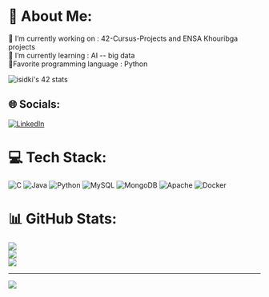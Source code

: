 # 💫 About Me:
🔭 I’m currently working on  : 42-Cursus-Projects and ENSA Khouribga projects<br>🌱 I’m currently learning  :  AI -- big data<br>💯Favorite programming language : Python<br>

![isidki's 42 stats](https://badge.mediaplus.ma/darkgray/isidki)
## 🌐 Socials:
[![LinkedIn](https://img.shields.io/badge/LinkedIn-%230077B5.svg?logo=linkedin&logoColor=white)](https://linkedin.com/in/imane-sidki) 

# 💻 Tech Stack:
![C](https://img.shields.io/badge/c-%2300599C.svg?style=for-the-badge&logo=c&logoColor=white) ![Java](https://img.shields.io/badge/java-%23ED8B00.svg?style=for-the-badge&logo=java&logoColor=white) ![Python](https://img.shields.io/badge/python-3670A0?style=for-the-badge&logo=python&logoColor=ffdd54) ![MySQL](https://img.shields.io/badge/mysql-%2300f.svg?style=for-the-badge&logo=mysql&logoColor=white) ![MongoDB](https://img.shields.io/badge/MongoDB-%234ea94b.svg?style=for-the-badge&logo=mongodb&logoColor=white) ![Apache](https://img.shields.io/badge/apache-%23D42029.svg?style=for-the-badge&logo=apache&logoColor=white) ![Docker](https://img.shields.io/badge/docker-%230db7ed.svg?style=for-the-badge&logo=docker&logoColor=white)
# 📊 GitHub Stats:
![](https://github-readme-stats.vercel.app/api?username=imane-hu&theme=jolly&hide_border=false&include_all_commits=false&count_private=false)<br/>
![](https://github-readme-streak-stats.herokuapp.com/?user=imane-hu&theme=jolly&hide_border=false)<br/>
![](https://github-readme-stats.vercel.app/api/top-langs/?username=imane-hu&theme=jolly&hide_border=false&include_all_commits=false&count_private=false&layout=compact)

---
[![](https://visitcount.itsvg.in/api?id=imane-hu&icon=0&color=0)](https://visitcount.itsvg.in)
